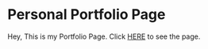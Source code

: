 
# Personal Portfolio Page

Hey, This is my Portfolio Page. Click [HERE](https://armanpartovi.github.io/Personal-Portfolio-Webpage/) to see the page.




